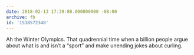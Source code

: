 ```yaml
---
date: 2018-02-13 17:39:08.000000000 -08:00
archive: fb
id: '1518572348'
---
```


Ah the Winter Olympics. That quadrennial time when a billion people argue about what is and isn’t a “sport” and make unending jokes about curling.
